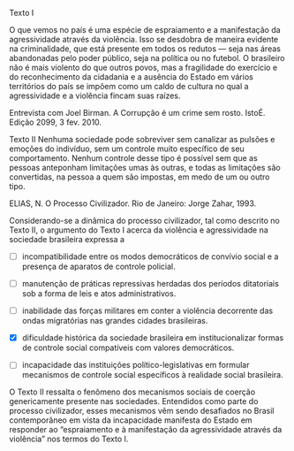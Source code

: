 

Texto I

O que vemos no país é uma espécie de espraiamento e a manifestação da agressividade através da violência. Isso se desdobra de maneira evidente na criminalidade, que está presente em todos os redutos — seja nas áreas abandonadas pelo poder público, seja na política ou no futebol. O brasileiro não é mais violento do que outros povos, mas a fragilidade do exercício e do reconhecimento da cidadania e a ausência do Estado em vários territórios do país se impõem como um caldo de cultura no qual a agressividade e a violência fincam suas raízes.

Entrevista com Joel Birman. A Corrupção é um crime sem rosto. IstoÉ. Edição 2099, 3 fev. 2010.

Texto II Nenhuma sociedade pode sobreviver sem canalizar as pulsões e emoções do indivíduo, sem um controle muito específico de seu comportamento. Nenhum controle desse tipo é possível sem que as pessoas anteponham limitações umas às outras, e todas as limitações são convertidas, na pessoa a quem são impostas, em medo de um ou outro tipo.

ELIAS, N. O Processo Civilizador. Rio de Janeiro: Jorge Zahar, 1993.

Considerando-se a dinâmica do processo civilizador, tal como descrito no Texto II, o argumento do Texto I acerca da violência e agressividade na sociedade brasileira expressa a



- [ ] incompatibilidade entre os modos democráticos de convívio social e a presença de aparatos de controle policial.
- [ ] manutenção de práticas repressivas herdadas dos períodos ditatoriais sob a forma de leis e atos administrativos.
- [ ] inabilidade das forças militares em conter a violência decorrente das ondas migratórias nas grandes cidades brasileiras.
- [x] dificuldade histórica da sociedade brasileira em institucionalizar formas de controle social compatíveis com valores democráticos.
- [ ] incapacidade das instituições político-legislativas em formular mecanismos de controle social específicos à realidade social brasileira.


O Texto II ressalta o fenômeno dos mecanismos sociais de coerção genericamente presente nas sociedades. Entendidos como parte do processo civilizador, esses mecanismos vêm sendo desafiados no Brasil contemporâneo em vista da incapacidade manifesta do Estado em responder ao “espraiamento e à manifestação da agressividade através da violência” nos termos do Texto I.
